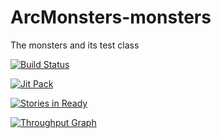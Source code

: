 # ArcMonsters-monsters
The monsters and its test class

[![Build Status](https://travis-ci.org/SyndicateFighter/ArcMonsters-monsters.svg)](https://travis-ci.org/SyndicateFighter/ArcMonsters-monsters)

[![Jit Pack](https://img.shields.io/github/release/SyndicateFighter/ArcMonsters-monsters.svg?label=JitPack)](https://jitpack.io/#SyndicateFighter/ArcMonsters-monsters)


[![Stories in Ready](https://badge.waffle.io/SyndicateFighter/ArcMonsters-monsters.png?label=ready&title=Ready)](http://waffle.io/SyndicateFighter/ArcMonsters-monsters)

[![Throughput Graph](https://graphs.waffle.io/SyndicateFighter/ArcMonsters-monsters/throughput.svg)](https://waffle.io/SyndicateFighter/ArcMonsters-monsters/metrics)
